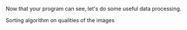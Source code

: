 Now that your program can see, let's do some useful data processing.


Sorting algorithm on qualities of the images
